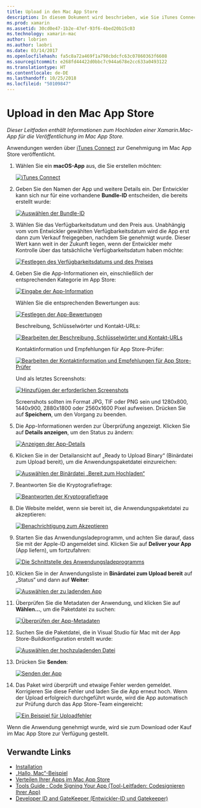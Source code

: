 ```yaml
---
title: Upload in den Mac App Store
description: In diesem Dokument wird beschrieben, wie Sie iTunes Connect verwenden können, um eine Xamarin.Mac-App in den Mac App Store hochzuladen. Dabei werden die Informationen erläutert, die iTunes Connect erfordert, um den Vorgang abzuschließen.
ms.prod: xamarin
ms.assetid: 30cd0e47-1b2e-47ef-93f6-4bed20b15c03
ms.technology: xamarin-mac
author: lobrien
ms.author: laobri
ms.date: 03/14/2017
ms.openlocfilehash: fa5c8a72a469f1a798cbdcfc63c07860363f6608
ms.sourcegitcommit: e268fd44422d0bbc7c944a678e2cc633a0493122
ms.translationtype: HT
ms.contentlocale: de-DE
ms.lasthandoff: 10/25/2018
ms.locfileid: "50109847"
---
```

# <a name="upload-to-mac-app-store"></a>Upload in den Mac App Store

_Dieser Leitfaden enthält Informationen zum Hochladen einer Xamarin.Mac-App für die Veröffentlichung im Mac App Store._

Anwendungen werden über [iTunes Connect](http://itunesconnect.apple.com/) zur Genehmigung im Mac App Store veröffentlicht.

1. Wählen Sie ein **macOS-App** aus, die Sie erstellen möchten: 

    [![](uploading-images/image65.png "iTunes Connect")](uploading-images/image65.png#lightbox)

2. Geben Sie den Namen der App und weitere Details ein. Der Entwickler kann sich nur für eine vorhandene **Bundle-ID** entscheiden, die bereits erstellt wurde: 

    [![](uploading-images/image66.png "Auswählen der Bundle-ID")](uploading-images/image66.png#lightbox)

3. Wählen Sie das Verfügbarkeitsdatum und den Preis aus. Unabhängig vom vom Entwickler gewählten Verfügbarkeitsdatum wird die App erst dann zum Verkauf freigegeben, nachdem Sie genehmigt wurde. Dieser Wert kann weit in der Zukunft liegen, wenn der Entwickler mehr Kontrolle über das tatsächliche Verfügbarkeitsdatum haben möchte: 

    [![](uploading-images/image67.png "Festlegen des Verfügbarkeitsdatums und des Preises")](uploading-images/image67.png#lightbox)

4. Geben Sie die App-Informationen ein, einschließlich der entsprechenden Kategorie im App Store: 

    [![](uploading-images/image68.png "Eingabe der App-Information")](uploading-images/image68.png#lightbox) 

    Wählen Sie die entsprechenden Bewertungen aus: 

    [![](uploading-images/image69.png "Festlegen der App-Bewertungen")](uploading-images/image69.png#lightbox) 

    Beschreibung, Schlüsselwörter und Kontakt-URLs: 

    [![](uploading-images/image70.png "Bearbeiten der Beschreibung, Schlüsselwörter und Kontakt-URLs")](uploading-images/image70.png#lightbox) 

    Kontaktinformation und Empfehlungen für App Store-Prüfer: 

    [![](uploading-images/image71.png "Bearbeiten der Kontaktinformation und Empfehlungen für App Store-Prüfer")](uploading-images/image71.png#lightbox) 

    Und als letztes Screenshots: 

    [![](uploading-images/image72.png "Hinzufügen der erforderlichen Screenshots")](uploading-images/image72.png#lightbox) 

    Screenshots sollten im Format JPG, TIF oder PNG sein und 1280x800, 1440x900, 2880x1800 oder 2560x1600 Pixel aufweisen. Drücken Sie auf **Speichern**, um den Vorgang zu beenden.

5. Die App-Informationen werden zur Überprüfung angezeigt. Klicken Sie auf **Details anzeigen**, um den Status zu ändern: 

    [![](uploading-images/image73.png "Anzeigen der App-Details")](uploading-images/image73.png#lightbox)

6. Klicken Sie in der Detailansicht auf „Ready to Upload Binary“ (Binärdatei zum Upload bereit), um die Anwendungspaketdatei einzureichen: 

    [![](uploading-images/image74.png "Auswählen der Binärdatei „Bereit zum Hochladen“")](uploading-images/image74.png#lightbox)

7. Beantworten Sie die Kryptografiefrage: 

    [![](uploading-images/image75.png "Beantworten der Kryptografiefrage")](uploading-images/image75.png#lightbox)

8. Die Website meldet, wenn sie bereit ist, die Anwendungspaketdatei zu akzeptieren: 

    [![](uploading-images/image76.png "Benachrichtigung zum Akzeptieren")](uploading-images/image76.png#lightbox)

9. Starten Sie das Anwendungsladeprogramm, und achten Sie darauf, dass Sie mit der Apple-ID angemeldet sind.
Klicken Sie auf **Deliver your App** (App liefern), um fortzufahren: 

    [![](uploading-images/image77.png "Die Schnittstelle des Anwendungsladeprogramms")](uploading-images/image77.png#lightbox)

10. Klicken Sie in der Anwendungsliste in **Binärdatei zum Upload bereit** auf „Status“ und dann auf **Weiter**: 

    [![](uploading-images/image78.png "Auswählen der zu ladenden App")](uploading-images/image78.png#lightbox)

11. Überprüfen Sie die Metadaten der Anwendung, und klicken Sie auf **Wählen...**, um die Paketdatei zu suchen: 

    [![](uploading-images/image79.png "Überprüfen der App-Metadaten")](uploading-images/image79.png#lightbox)

12. Suchen Sie die Paketdatei, die in Visual Studio für Mac mit der App Store-Buildkonfiguration erstellt wurde: 

    [![](uploading-images/image80.png "Auswählen der hochzuladenden Datei")](uploading-images/image80.png#lightbox)

13. Drücken Sie **Senden**: 

    [![](uploading-images/image81.png "Senden der App")](uploading-images/image81.png#lightbox)

14. Das Paket wird überprüft und etwaige Fehler werden gemeldet. Korrigieren Sie diese Fehler und laden Sie die App erneut hoch. Wenn der Upload erfolgreich durchgeführt wurde, wird die App automatisch zur Prüfung durch das App Store-Team eingereicht: 

    [![](uploading-images/image82.png "Ein Beispiel für Uploadfehler")](uploading-images/image82.png#lightbox)

Wenn die Anwendung genehmigt wurde, wird sie zum Download oder Kauf im Mac App Store zur Verfügung gestellt.

## <a name="related-links"></a>Verwandte Links

- [Installation](~//mac/get-started/installation.md)
- [„Hallo, Mac“-Beispiel](~//mac/get-started/hello-mac.md)
- [Verteilen Ihrer Apps im Mac App Store](https://developer.apple.com/devcenter/mac/checklist/)
- [Tools Guide : Code Signing Your App (Tool-Leitfaden: Codesignieren Ihrer App)](https://developer.apple.com/library/mac/#documentation/ToolsLanguages/Conceptual/OSXWorkflowGuide/CodeSigning/CodeSigning.html)
- [Developer ID and GateKeeper (Entwickler-ID und Gatekeeper)](https://developer.apple.com/resources/developer-id/)
